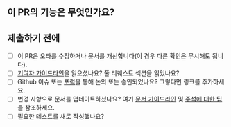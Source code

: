 ## 이 PR의 기능은 무엇인가요?

<!--
축하합니다! 여기까지 오셨습니다! 하지만 아직 끝나지 않았습니다.

PR이 병합되면 설정한 제목과 함께 릴리즈 노트에 표시되므로 여러분의 멋진 기여도를 충분히 반영하는 멋진 제목인지 확인하세요.

그런 다음, 변경하신 부분에 대한 설명과 관련 이슈를 아래에 써주세요. 동기와 배경도 포함해주시면 좋습니다. 이 변경과 함께 오는 종속성도 있다면 나열해주세요.

완료되면 곧 누군가가 PR을 검토할 것입니다. 아래의 "누가 검토할 수 있나요?" 섹션에서 잠재적인 검토자를 태그하세요. 검토자는 코드를 더 좋게 만들기 위한 변경 사항을 제안할 수 있습니다. 일주일이 지나도 아무도 PR을 검토하지 않았다면 주저하지 말고 같은 사람을 @멘션하여 새 댓글을 게시하세요 -- 간혹 알림이 누락되는 경우가 있습니다.
-->

## 제출하기 전에
- [ ] 이 PR은 오타를 수정하거나 문서를 개선합니다(이 경우 다른 확인은 무시해도 됩니다).
- [ ] [기여자 가이드라인](https://github.com/42Gyeongsan-side-project/reference/blob/main/CONTRIBUTING.md#create-a-pull-request)을 읽으셨나요?
      풀 리퀘스트 섹션을 읽었나요?
- [ ] Github 이슈 또는 [포럼]()을 통해 논의 또는 승인되었나요? 그렇다면 링크를 추가하세요. <!-- 포럼 링크 슬랙 채널이 개설되면 대체하기 -->
- [ ] 변경 사항으로 문서를 업데이트하셨나요? 여기 [문서 가이드라인](https://github.com/42Gyeongsan-side-project/reference/blob/main/CONTRIBUTING.md) 및 [주석에 대한 팁](https://github.com/42Gyeongsan-side-project/reference/blob/main/CONTRIBUTING.md)을 참조하세요.
- [ ] 필요한 테스트를 새로 작성했나요?

<!-- 이슈는 @로 태그할 적절한 사람을 찾으면 더 빠르게 답변받을 수 있습니다. 만약 git blame을 사용하는 방법을 알고 있다면 그게 가장 쉬운 방법이겠지만, 그렇지 않은 경우 부디 3명 이하로 태그해주세요.

    PM: @wonhseo
    서버: @joejaeyoung, @joonwan
    프론트엔드: @ghkgus, @eaststar113        
    iOS: @DonsNote, @devoogie
-->